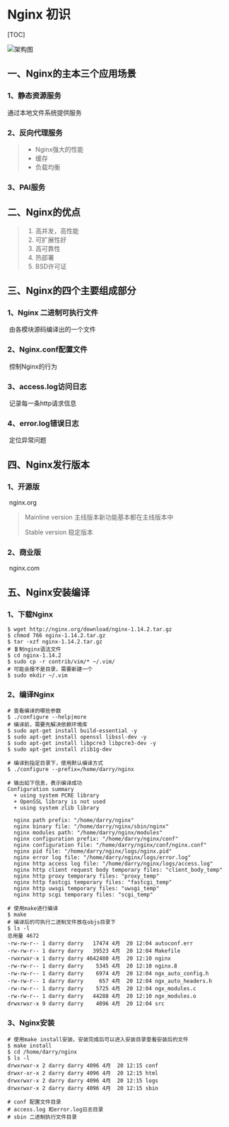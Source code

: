 # Nginx 初识

[TOC]

![架构图](https://img-blog.csdnimg.cn/20190116152033544.jpg?x-oss-process=image/watermark,type_ZmFuZ3poZW5naGVpdGk,shadow_10,text_aHR0cHM6Ly9ibG9nLmNzZG4ubmV0L3J1c3NlbGxfdGFv,size_16,color_FFFFFF,t_70)

## 一、Nginx的主本三个应用场景

### 1、静态资源服务

通过本地文件系统提供服务

### 2、反向代理服务

> - Nginx强大的性能
> - 缓存
> - 负载均衡

### 3、PAI服务

## 二、Nginx的优点

> 1. 高并发，高性能
> 2. 可扩展性好
> 3. 高可靠性
> 4. 热部署
> 5. BSD许可证

## 三、Nginx的四个主要组成部分

### 1、Nginx 二进制可执行文件

​	由各模块源码编译出的一个文件

### 2、Nginx.conf配置文件

​	控制Nginx的行为

### 3、access.log访问日志

​	记录每一条http请求信息

### 4、error.log错误日志

​	定位异常问题

## 四、Nginx发行版本

### 1、开源版

​	nginx.org

> Mainline version 主线版本新功能基本都在主线版本中
>
> Stable version 稳定版本

### 2、商业版

​	nginx.com

## 五、Nginx安装编译

### 1、下载Nginx

```shell
$ wget http://nginx.org/download/nginx-1.14.2.tar.gz
$ chmod 766 nginx-1.14.2.tar.gz
$ tar -xzf nginx-1.14.2.tar.gz
# 复制nginx语法文件
$ cd nginx-1.14.2
$ sudo cp -r contrib/vim/* ~/.vim/
# 可能会报不是目录，需要新建一个
$ sudo mkdir ~/.vim
```

### 2、编译Nginx

```shell
# 查看编译的哪些参数
$ ./configure --help|more
# 编译前，需要先解决依赖环境库
$ sudo apt-get install build-essential -y
$ sudo apt-get install openssl libssl-dev -y
$ sudo apt-get install libpcre3 libpcre3-dev -y
$ sudo apt-get install zlib1g-dev

# 编译到指定目录下，使用默认编译方式
$ ./configure --prefix=/home/darry/nginx

# 输出如下信息，表示编译成功
Configuration summary
  + using system PCRE library
  + OpenSSL library is not used
  + using system zlib library

  nginx path prefix: "/home/darry/nginx"
  nginx binary file: "/home/darry/nginx/sbin/nginx"
  nginx modules path: "/home/darry/nginx/modules"
  nginx configuration prefix: "/home/darry/nginx/conf"
  nginx configuration file: "/home/darry/nginx/conf/nginx.conf"
  nginx pid file: "/home/darry/nginx/logs/nginx.pid"
  nginx error log file: "/home/darry/nginx/logs/error.log"
  nginx http access log file: "/home/darry/nginx/logs/access.log"
  nginx http client request body temporary files: "client_body_temp"
  nginx http proxy temporary files: "proxy_temp"
  nginx http fastcgi temporary files: "fastcgi_temp"
  nginx http uwsgi temporary files: "uwsgi_temp"
  nginx http scgi temporary files: "scgi_temp"

# 使用make进行编译
$ make
# 编译后的可执行二进制文件放在objs目录下
$ ls -l
总用量 4672
-rw-rw-r-- 1 darry darry   17474 4月  20 12:04 autoconf.err
-rw-rw-r-- 1 darry darry   39523 4月  20 12:04 Makefile
-rwxrwxr-x 1 darry darry 4642480 4月  20 12:10 nginx
-rw-rw-r-- 1 darry darry    5345 4月  20 12:10 nginx.8
-rw-rw-r-- 1 darry darry    6974 4月  20 12:04 ngx_auto_config.h
-rw-rw-r-- 1 darry darry     657 4月  20 12:04 ngx_auto_headers.h
-rw-rw-r-- 1 darry darry    5725 4月  20 12:04 ngx_modules.c
-rw-rw-r-- 1 darry darry   44288 4月  20 12:10 ngx_modules.o
drwxrwxr-x 9 darry darry    4096 4月  20 12:04 src

```

### 3、Nginx安装

```shell
# 使用make install安装，安装完成后可以进入安装目录查看安装后的文件
$ make install
$ cd /home/darry/nginx
$ ls -l 
drwxrwxr-x 2 darry darry 4096 4月  20 12:15 conf
drwxr-xr-x 2 darry darry 4096 4月  20 12:15 html
drwxrwxr-x 2 darry darry 4096 4月  20 12:15 logs
drwxrwxr-x 2 darry darry 4096 4月  20 12:15 sbin

# conf 配置文件目录
# access.log 和error.log日志目录
# sbin 二进制执行文件目录
```















































































































